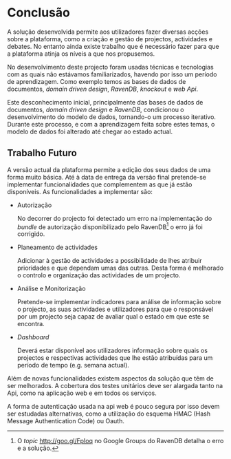 Conclusão
=

A solução desenvolvida permite aos utilizadores fazer diversas acções sobre a plataforma, como a criação e gestão de projectos, actividades e debates. No entanto ainda existe trabalho que é necessário fazer para que a plataforma atinja os níveis a que nos propusemos.

No desenvolvimento deste projecto foram usadas técnicas e tecnologias com as quais não estávamos familiarizados, havendo por isso um período de aprendizagem. Como exemplo temos as bases de dados de documentos, *domain driven design*, *RavenDB*, *knockout* e *web Api*.

Este desconhecimento inicial, principalmente das bases de dados de documentos, *domain driven design* e *RavenDB*, condicionou o desenvolvimento do modelo de dados, tornando-o um processo iterativo. Durante este processo, e com a aprendizagem feita sobre estes temas, o modelo de dados foi alterado até chegar ao estado actual.

Trabalho Futuro
-

A versão actual da plataforma permite a edição dos seus dados de uma forma muito básica. 
Até à data de entrega da versão final pretende-se implementar funcionalidades que complementem as que já estão disponíveis. 
As funcionalidades a implementar são:

 * Autorização 

	No decorrer do projecto foi detectado um erro na implementação do *bundle* de autorização disponibilizado pelo RavenDB[^ravendberro] o erro já foi corrigido.

 * Planeamento de actividades

	Adicionar à gestão de actividades a possibilidade de lhes atribuir prioridades e que dependam umas das outras. Desta forma é melhorado o controlo e organização das actividades de um projecto.

 * Análise e Monitorização 

	Pretende-se implementar indicadores para análise de informação sobre o projecto, as suas actividades e utilizadores para que o responsável por um projecto seja capaz de avaliar qual o estado em que este se encontra.

 * *Dashboard*

	Deverá estar disponível aos utilizadores informação sobre quais os projectos e respectivas actividades que lhe estão atribuídas para um período de tempo (e.g. semana actual).

Além de novas funcionalidades existem aspectos da solução que têm de ser melhorados. 
A cobertura dos testes unitários deve ser alargada tanto na Api, como na aplicação web e em todos os serviços.

A forma de autenticação usada na api web é pouco segura por isso devem ser estudadas alternativas, como a utilização do esquema HMAC (Hash Message Authentication Code) ou Oauth.

[^ravendberro]: O *topic* http://goo.gl/FpIoq no Google Groups do RavenDB detalha o erro e a solução.
